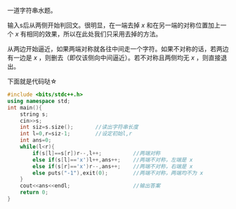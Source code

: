 一道字符串水题。

输入s后从两侧开始判回文。很明显，在一端去掉 $x$ 和在另一端的对称位置加上一个 $x$ 有相同的效果，所以在此处我们只采用去掉的方法。

从两边开始逼近，如果两端对称就各往中间走一个字符。如果不对称的话，若两边有一边是 $x$ ，则删去（即仅该侧向中间逼近）。若不对称且两侧均无 $x$ ，则直接退出。

下面就是代码哒☆

```cpp
#include <bits/stdc++.h>
using namespace std;
int main(){
	string s;
	cin>>s;
	int siz=s.size();		//读出字符串长度
	int l=0,r=siz-1;		//设定初始l,r
	int ans=0;
	while(l<r){
		if(s[l]==s[r])r--,l++;			//两端对称
		else if(s[l]=='x')l++,ans++;	//两端不对称，左端是 x
		else if(s[r]=='x')r--,ans++;	//两端不对称，右端是 x
		else puts("-1"),exit(0);		//两端不对称，两端均不为 x
	}
	cout<<ans<<endl;					//输出答案
	return 0;	
} 
```
